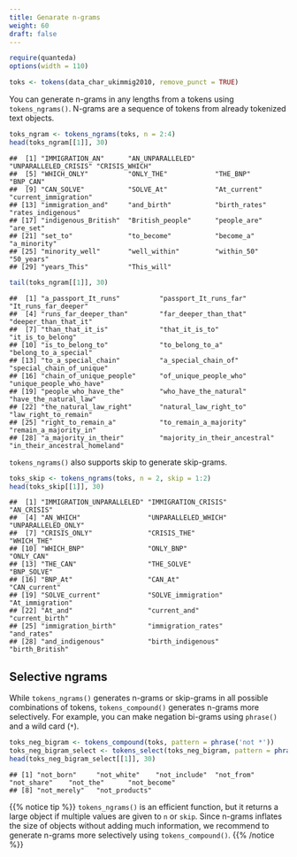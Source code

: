 ```yaml
---
title: Genarate n-grams
weight: 60
draft: false
---
```



```r
require(quanteda)
options(width = 110)
```


```r
toks <- tokens(data_char_ukimmig2010, remove_punct = TRUE)
```

You can generate n-grams in any lengths from a tokens using `tokens_ngrams()`. N-grams are a sequence of tokens from already tokenized text objects.


```r
toks_ngram <- tokens_ngrams(toks, n = 2:4)
head(toks_ngram[[1]], 30)
```

```
##  [1] "IMMIGRATION_AN"      "AN_UNPARALLELED"     "UNPARALLELED_CRISIS" "CRISIS_WHICH"       
##  [5] "WHICH_ONLY"          "ONLY_THE"            "THE_BNP"             "BNP_CAN"            
##  [9] "CAN_SOLVE"           "SOLVE_At"            "At_current"          "current_immigration"
## [13] "immigration_and"     "and_birth"           "birth_rates"         "rates_indigenous"   
## [17] "indigenous_British"  "British_people"      "people_are"          "are_set"            
## [21] "set_to"              "to_become"           "become_a"            "a_minority"         
## [25] "minority_well"       "well_within"         "within_50"           "50_years"           
## [29] "years_This"          "This_will"
```

```r
tail(toks_ngram[[1]], 30)
```

```
##  [1] "a_passport_It_runs"          "passport_It_runs_far"        "It_runs_far_deeper"         
##  [4] "runs_far_deeper_than"        "far_deeper_than_that"        "deeper_than_that_it"        
##  [7] "than_that_it_is"             "that_it_is_to"               "it_is_to_belong"            
## [10] "is_to_belong_to"             "to_belong_to_a"              "belong_to_a_special"        
## [13] "to_a_special_chain"          "a_special_chain_of"          "special_chain_of_unique"    
## [16] "chain_of_unique_people"      "of_unique_people_who"        "unique_people_who_have"     
## [19] "people_who_have_the"         "who_have_the_natural"        "have_the_natural_law"       
## [22] "the_natural_law_right"       "natural_law_right_to"        "law_right_to_remain"        
## [25] "right_to_remain_a"           "to_remain_a_majority"        "remain_a_majority_in"       
## [28] "a_majority_in_their"         "majority_in_their_ancestral" "in_their_ancestral_homeland"
```

`tokens_ngrams()` also supports skip to generate skip-grams.


```r
toks_skip <- tokens_ngrams(toks, n = 2, skip = 1:2)
head(toks_skip[[1]], 30)
```

```
##  [1] "IMMIGRATION_UNPARALLELED" "IMMIGRATION_CRISIS"       "AN_CRISIS"               
##  [4] "AN_WHICH"                 "UNPARALLELED_WHICH"       "UNPARALLELED_ONLY"       
##  [7] "CRISIS_ONLY"              "CRISIS_THE"               "WHICH_THE"               
## [10] "WHICH_BNP"                "ONLY_BNP"                 "ONLY_CAN"                
## [13] "THE_CAN"                  "THE_SOLVE"                "BNP_SOLVE"               
## [16] "BNP_At"                   "CAN_At"                   "CAN_current"             
## [19] "SOLVE_current"            "SOLVE_immigration"        "At_immigration"          
## [22] "At_and"                   "current_and"              "current_birth"           
## [25] "immigration_birth"        "immigration_rates"        "and_rates"               
## [28] "and_indigenous"           "birth_indigenous"         "birth_British"
```

## Selective ngrams

While `tokens_ngrams()` generates n-grams or skip-grams in all possible combinations of tokens, `tokens_compound()` generates n-grams more selectively. For example, you can make negation bi-grams using `phrase()` and a wild card (`*`).


```r
toks_neg_bigram <- tokens_compound(toks, pattern = phrase('not *'))
toks_neg_bigram_select <- tokens_select(toks_neg_bigram, pattern = phrase('not_*'))
head(toks_neg_bigram_select[[1]], 30)
```

```
## [1] "not_born"     "not_white"    "not_include"  "not_from"     "not_share"    "not_the"      "not_become"  
## [8] "not_merely"   "not_products"
```

{{% notice tip %}}
`tokens_ngrams()` is an efficient function, but it returns a large object if multiple values are given to `n` or `skip`. Since n-grams inflates the size of objects without adding much information, we recommend to generate n-grams more selectively using `tokens_compound()`.
{{% /notice %}}
